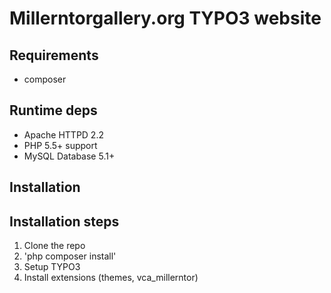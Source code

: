 # Millerntorgallery.org TYPO3 website



## Requirements


* composer

Runtime deps
------------

* Apache HTTPD 2.2
* PHP 5.5+ support 
* MySQL Database 5.1+


## Installation

Installation steps
------------------

1. Clone the repo
2. 'php composer install'
3. Setup TYPO3 
4. Install extensions (themes, vca_millerntor)
